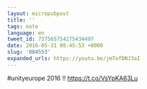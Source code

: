 ```yaml
---
layout: micropubpost
title: ''
tags: note
language: en
tweet_id: 737565754275434497
date: 2016-05-31 08:45:53 +0000
slug: '084553'
expanded_urls: https://youtu.be/jmTofDNJ3aI
---
```

#unityeurope 2016 !! https://t.co/VsYpKA63Lu
